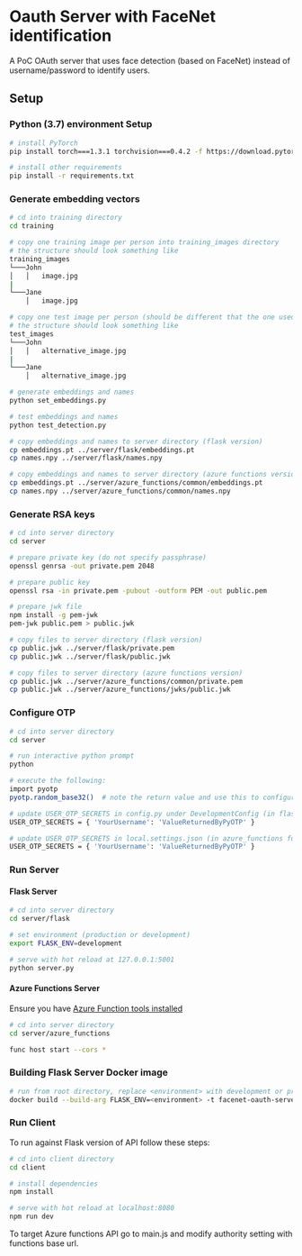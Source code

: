 # Oauth Server with FaceNet identification

A PoC OAuth server that uses face detection (based on FaceNet) instead of username/password to identify users.

## Setup

### Python (3.7) environment Setup

``` bash
# install PyTorch
pip install torch===1.3.1 torchvision===0.4.2 -f https://download.pytorch.org/whl/torch_stable.html

# install other requirements
pip install -r requirements.txt
```

### Generate embedding vectors
``` bash
# cd into training directory
cd training

# copy one training image per person into training_images directory
# the structure should look something like
training_images
└───John
│   │   image.jpg
|
└───Jane
    │   image.jpg

# copy one test image per person (should be different that the one used for training) into test_images directory
# the structure should look something like
test_images
└───John
│   │   alternative_image.jpg
|
└───Jane
    │   alternative_image.jpg    

# generate embeddings and names
python set_embeddings.py

# test embeddings and names
python test_detection.py

# copy embeddings and names to server directory (flask version)
cp embeddings.pt ../server/flask/embeddings.pt
cp names.npy ../server/flask/names.npy

# copy embeddings and names to server directory (azure functions version)
cp embeddings.pt ../server/azure_functions/common/embeddings.pt
cp names.npy ../server/azure_functions/common/names.npy
```

### Generate RSA keys
``` bash
# cd into server directory
cd server

# prepare private key (do not specify passphrase)
openssl genrsa -out private.pem 2048

# prepare public key
openssl rsa -in private.pem -pubout -outform PEM -out public.pem

# prepare jwk file
npm install -g pem-jwk
pem-jwk public.pem > public.jwk

# copy files to server directory (flask version)
cp public.jwk ../server/flask/private.pem
cp public.jwk ../server/flask/public.jwk

# copy files to server directory (azure functions version)
cp public.jwk ../server/azure_functions/common/private.pem
cp public.jwk ../server/azure_functions/jwks/public.jwk
```

### Configure OTP
``` bash
# cd into server directory
cd server

# run interactive python prompt
python

# execute the following:
import pyotp
pyotp.random_base32()  # note the return value and use this to configure your authenticator App

# update USER_OTP_SECRETS in config.py under DevelopmentConfig (in flask folder)
USER_OTP_SECRETS = { 'YourUsername': 'ValueReturnedByPyOTP' }

# update USER_OTP_SECRETS in local.settings.json (in azure_functions folder)
USER_OTP_SECRETS = { 'YourUsername': 'ValueReturnedByPyOTP' }
```

### Run Server

#### Flask Server

``` bash
# cd into server directory
cd server/flask

# set environment (production or development)
export FLASK_ENV=development

# serve with hot reload at 127.0.0.1:5001
python server.py
```

#### Azure Functions Server

Ensure you have [Azure Function tools installed](https://docs.microsoft.com/en-us/azure/azure-functions/functions-run-local?tabs=windows%2Ccsharp%2Cbash#v2)

``` bash
# cd into server directory
cd server/azure_functions

func host start --cors *
```

### Building Flask Server Docker image
``` bash
# run from root directory, replace <environment> with development or production
docker build --build-arg FLASK_ENV=<environment> -t facenet-oauth-server -f server/Dockerfile .
```

### Run Client

To run against Flask version of API follow these steps:

``` bash
# cd into client directory
cd client

# install dependencies
npm install

# serve with hot reload at localhost:8080
npm run dev
```

To target Azure functions API go to main.js and modify authority setting with functions base url.